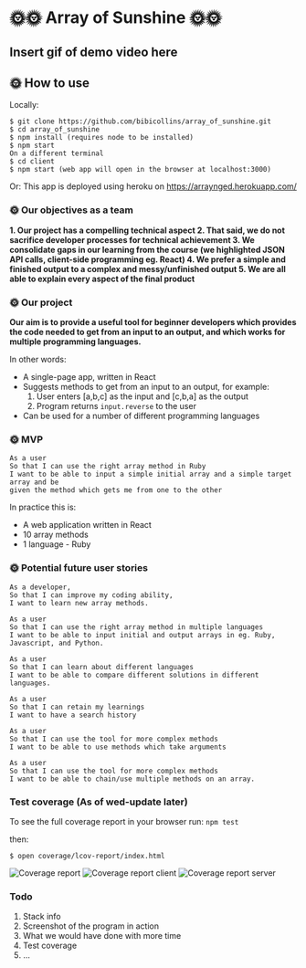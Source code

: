 # 🌞🌞 Array of Sunshine 🌞🌞
## Insert gif of demo video here

## 🌞 How to use
Locally:
```
$ git clone https://github.com/bibicollins/array_of_sunshine.git
$ cd array_of_sunshine
$ npm install (requires node to be installed)
$ npm start
On a different terminal 
$ cd client
$ npm start (web app will open in the browser at localhost:3000)
```
Or:
This app is deployed using heroku on https://arraynged.herokuapp.com/
### 🌞 Our objectives as a team

**1. Our project has a compelling technical aspect
2. That said, we do not sacrifice developer processes for technical achievement
3. We consolidate gaps in our learning from the course (we highlighted JSON API calls, client-side programming eg. React)
4. We prefer a simple and finished output to a complex and messy/unfinished output
5. We are all able to explain every aspect of the final product**

### 🌞 Our project

**Our aim is to provide a useful tool for beginner developers which provides the code needed to get from an input to an output, and which works for multiple programming languages.**

In other words:
- A single-page app, written in React
- Suggests methods to get from an input to an output, for example:
    1. User enters [a,b,c] as the input and [c,b,a] as the output
    2. Program returns `input.reverse` to the user
- Can  be used for a number of different programming languages

### 🌞 MVP
```
As a user
So that I can use the right array method in Ruby
I want to be able to input a simple initial array and a simple target array and be
given the method which gets me from one to the other
```
In practice this is:
- A web application written in React
- 10 array methods
- 1 language - Ruby

### 🌞 Potential future user stories

```
As a developer,
So that I can improve my coding ability,
I want to learn new array methods.

As a user
So that I can use the right array method in multiple languages
I want to be able to input initial and output arrays in eg. Ruby, Javascript, and Python.

As a user
So that I can learn about different languages
I want to be able to compare different solutions in different languages.

As a user
So that I can retain my learnings
I want to have a search history

As a user
So that I can use the tool for more complex methods
I want to be able to use methods which take arguments

As a user
So that I can use the tool for more complex methods
I want to be able to chain/use multiple methods on an array.
```
### Test coverage (As of wed-update later)
To see the full coverage report in your browser run:
`npm test`

then:

`$ open coverage/lcov-report/index.html`

![Coverage report](https://imgur.com/zjWEMoc.png)
![Coverage report client](https://imgur.com/jkZkOL9.png)
![Coverage report server](https://imgur.com/kWLpSZq.png)

### Todo
1. Stack info
2. Screenshot of the program in action
3. What we would have done with more time
4. Test coverage
5. ...
